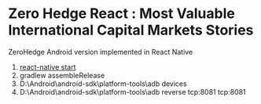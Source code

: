 # Zero Hedge React : Most Valuable International Capital Markets Stories 
ZeroHedge Android version implemented in React Native


1. [react-native start](http://davidanderson.io/2015/10/18/a-step-by-step-guide-to-react-native-on-windows/)
2. gradlew assembleRelease
3. D:\Android\android-sdk\platform-tools\adb devices
4. D:\Android\android-sdk\platform-tools\adb reverse tcp:8081 tcp:8081
